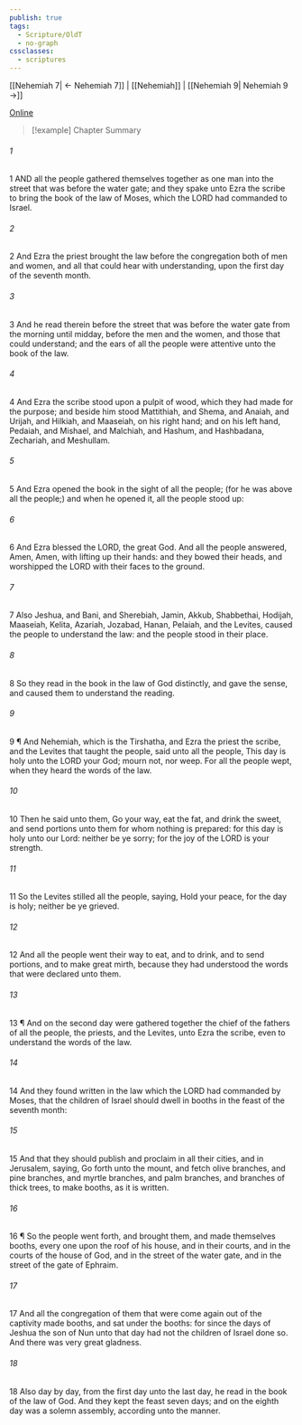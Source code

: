 ```yaml
---
publish: true
tags:
  - Scripture/OldT
  - no-graph
cssclasses:
  - scriptures
---
```

[[Nehemiah 7| ← Nehemiah 7]] | [[Nehemiah]] | [[Nehemiah 9| Nehemiah 9 →]]

[Online](https://churchofjesuschrist.org/study/scriptures/ot/neh/8?lang=eng)

>[!example] Chapter Summary
>
###### 1
1 AND all the people gathered themselves together as one man into the street that was before the water gate; and they spake unto Ezra the scribe to bring the book of the law of Moses, which the LORD had commanded to Israel.
###### 2
2 And Ezra the priest brought the law before the congregation both of men and women, and all that could hear with understanding, upon the first day of the seventh month.
###### 3
3 And he read therein before the street that was before the water gate from the morning until midday, before the men and the women, and those that could understand; and the ears of all the people were attentive unto the book of the law.
###### 4
4 And Ezra the scribe stood upon a pulpit of wood, which they had made for the purpose; and beside him stood Mattithiah, and Shema, and Anaiah, and Urijah, and Hilkiah, and Maaseiah, on his right hand; and on his left hand, Pedaiah, and Mishael, and Malchiah, and Hashum, and Hashbadana, Zechariah, and Meshullam.
###### 5
5 And Ezra opened the book in the sight of all the people; (for he was above all the people;) and when he opened it, all the people stood up:
###### 6
6 And Ezra blessed the LORD, the great God.  And all the people answered, Amen, Amen, with lifting up their hands: and they bowed their heads, and worshipped the LORD with their faces to the ground.
###### 7
7 Also Jeshua, and Bani, and Sherebiah, Jamin, Akkub, Shabbethai, Hodijah, Maaseiah, Kelita, Azariah, Jozabad, Hanan, Pelaiah, and the Levites, caused the people to understand the law: and the people stood in their place.
###### 8
8 So they read in the book in the law of God distinctly, and gave the sense, and caused them to understand the reading.
###### 9
9 ¶ And Nehemiah, which is the Tirshatha, and Ezra the priest the scribe, and the Levites that taught the people, said unto all the people, This day is holy unto the LORD your God; mourn not, nor weep.  For all the people wept, when they heard the words of the law.
###### 10
10 Then he said unto them, Go your way, eat the fat, and drink the sweet, and send portions unto them for whom nothing is prepared: for this day is holy unto our Lord: neither be ye sorry; for the joy of the LORD is your strength.
###### 11
11 So the Levites stilled all the people, saying, Hold your peace, for the day is holy; neither be ye grieved.
###### 12
12 And all the people went their way to eat, and to drink, and to send portions, and to make great mirth, because they had understood the words that were declared unto them.
###### 13
13 ¶ And on the second day were gathered together the chief of the fathers of all the people, the priests, and the Levites, unto Ezra the scribe, even to understand the words of the law.
###### 14
14 And they found written in the law which the LORD had commanded by Moses, that the children of Israel should dwell in booths in the feast of the seventh month:
###### 15
15 And that they should publish and proclaim in all their cities, and in Jerusalem, saying, Go forth unto the mount, and fetch olive branches, and pine branches, and myrtle branches, and palm branches, and branches of thick trees, to make booths, as it is written.
###### 16
16 ¶ So the people went forth, and brought them, and made themselves booths, every one upon the roof of his house, and in their courts, and in the courts of the house of God, and in the street of the water gate, and in the street of the gate of Ephraim.
###### 17
17 And all the congregation of them that were come again out of the captivity made booths, and sat under the booths: for since the days of Jeshua the son of Nun unto that day had not the children of Israel done so.  And there was very great gladness.
###### 18
18 Also day by day, from the first day unto the last day, he read in the book of the law of God.  And they kept the feast seven days; and on the eighth day was a solemn assembly, according unto the manner.



